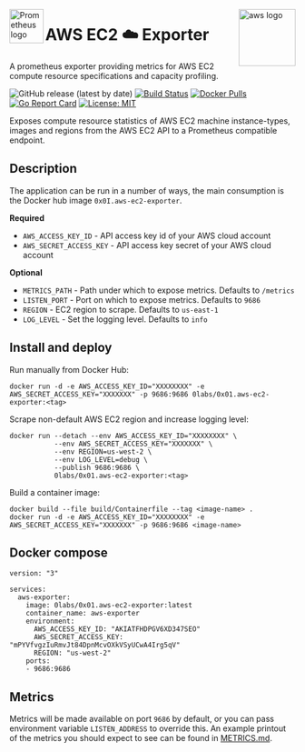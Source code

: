 <p><img src="https://cdn.worldvectorlogo.com/logos/prometheus.svg" alt="Prometheus logo" title="prometheus" align="left" height="60" /></p>
<p><img src="https://adamtheautomator.com/content/images/2019/07/prod-art-aws-600-width-1200.png" alt="aws logo" title="aws" align="right" height="100" /></p>

# AWS EC2 :cloud: Exporter
A prometheus exporter providing metrics for AWS EC2 compute resource specifications and capacity profiling.

![GitHub release (latest by date)](https://img.shields.io/github/v/release/0x0I/aws_ec2_exporter?color=yellow)
[![Build Status](https://travis-ci.org/0x0I/aws_ec2_exporter.svg?branch=master)](https://travis-ci.org/0x0I/aws_ec2_exporter)
[![Docker Pulls](https://img.shields.io/docker/pulls/0labs/0x01.aws-ec2-exporter?style=flat)](https://hub.docker.com/repository/docker/0labs/0x01.aws-ec2-exporter)
[![Go Report Card](https://goreportcard.com/badge/github.com/0x0I/aws_ec2_exporter)](https://goreportcard.com/report/github.com/0x0I/aws_ec2_exporter)
[![License: MIT](https://img.shields.io/badge/License-MIT-blueviolet.svg)](https://opensource.org/licenses/MIT)

Exposes compute resource statistics of AWS EC2 machine instance-types, images and regions from the AWS EC2 API to a Prometheus compatible endpoint.

## Description

The application can be run in a number of ways, the main consumption is the Docker hub image `0x0I.aws-ec2-exporter`.

**Required**
* `AWS_ACCESS_KEY_ID`      - API access key id of your AWS cloud account
* `AWS_SECRET_ACCESS_KEY`  - API access key secret of your AWS cloud account

**Optional**
* `METRICS_PATH`           - Path under which to expose metrics. Defaults to `/metrics`
* `LISTEN_PORT`            - Port on which to expose metrics. Defaults to `9686`
* `REGION`                 - EC2 region to scrape. Defaults to `us-east-1`
* `LOG_LEVEL`              - Set the logging level. Defaults to `info`

## Install and deploy

Run manually from Docker Hub:
```
docker run -d -e AWS_ACCESS_KEY_ID="XXXXXXXX" -e AWS_SECRET_ACCESS_KEY="XXXXXXX" -p 9686:9686 0labs/0x01.aws-ec2-exporter:<tag>
```

Scrape non-default AWS EC2 region and increase logging level:
```
docker run --detach --env AWS_ACCESS_KEY_ID="XXXXXXXX" \
           --env AWS_SECRET_ACCESS_KEY="XXXXXXX" \
           --env REGION=us-west-2 \
           --env LOG_LEVEL=debug \
           --publish 9686:9686 \
           0labs/0x01.aws-ec2-exporter:<tag>
```

Build a container image:
```
docker build --file build/Containerfile --tag <image-name> .
docker run -d -e AWS_ACCESS_KEY_ID="XXXXXXXX" -e AWS_SECRET_ACCESS_KEY="XXXXXXX" -p 9686:9686 <image-name>
```

## Docker compose

```
version: "3"

services:
  aws-exporter:
    image: 0labs/0x01.aws-ec2-exporter:latest
    container_name: aws-exporter
    environment:
      AWS_ACCESS_KEY_ID: "AKIATFHDPGV6XD347SEO"
      AWS_SECRET_ACCESS_KEY: "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"
      REGION: "us-west-2"
    ports:
    - 9686:9686
```

## Metrics

Metrics will be made available on port `9686` by default, or you can pass environment variable ```LISTEN_ADDRESS``` to override this. An example printout of the metrics you should expect to see can be found in [METRICS.md](https://github.com/0x0I/aws_ec2_exporter/blob/master/METRICS.md).
